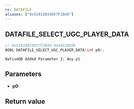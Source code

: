 ```yaml
---
ns: DATAFILE
aliases: ["0x52818819057F2B40"]
---
```

## DATAFILE_SELECT_UGC_PLAYER_DATA

```c
// 0x52818819057F2B40 0xA4D1B30E
BOOL DATAFILE_SELECT_UGC_PLAYER_DATA(int p0);
```

```
NativeDB Added Parameter 2: Any p1
```

## Parameters
* **p0**: 

## Return value
